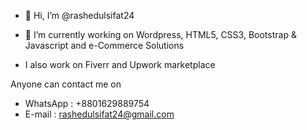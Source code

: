 - 👋 Hi, I’m @rashedulsifat24
- 🌱 I’m currently working on Wordpress, HTML5, CSS3, Bootstrap & Javascript and e-Commerce Solutions

- I also work on Fiverr and Upwork marketplace
 
 Anyone can contact me on

- WhatsApp : +8801629889754 
- E-mail : rashedulsifat24@gmail.com
